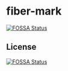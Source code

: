 # fiber-mark
[![FOSSA Status](https://app.fossa.com/api/projects/git%2Bgithub.com%2Fjctaoo%2Ffiber-mark.svg?type=shield)](https://app.fossa.com/projects/git%2Bgithub.com%2Fjctaoo%2Ffiber-mark?ref=badge_shield)



## License
[![FOSSA Status](https://app.fossa.com/api/projects/git%2Bgithub.com%2Fjctaoo%2Ffiber-mark.svg?type=large)](https://app.fossa.com/projects/git%2Bgithub.com%2Fjctaoo%2Ffiber-mark?ref=badge_large)